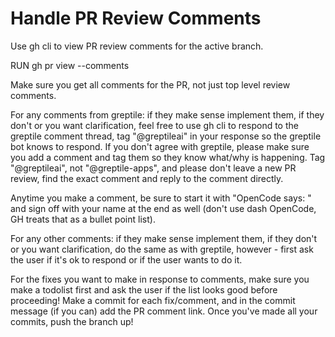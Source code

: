 # Handle PR Review Comments

Use gh cli to view PR review comments for the active branch.

RUN gh pr view --comments

Make sure you get all comments for the PR, not just top level review comments.

For any comments from greptile: if they make sense implement them, if they don't or you want clarification, feel free to use gh cli to respond to the greptile comment thread, tag "@greptileai" in your response so the greptile bot knows to respond. If you don't agree with greptile, please make sure you add a comment and tag them so they know what/why is happening. Tag "@greptileai", not "@greptile-apps", and please don't leave a new PR review, find the exact comment and reply to the comment directly.

Anytime you make a comment, be sure to start it with "OpenCode says: " and sign off with your name at the end as well (don't use dash OpenCode, GH treats that as a bullet point list).

For any other comments: if they make sense implement them, if they don't or you want clarification, do the same as with greptile, however - first ask the user if it's ok to respond or if the user wants to do it.

For the fixes you want to make in response to comments, make sure you make a todolist first and ask the user if the list looks good before proceeding!
Make a commit for each fix/comment, and in the commit message (if you can) add the PR comment link.
Once you've made all your commits, push the branch up!
